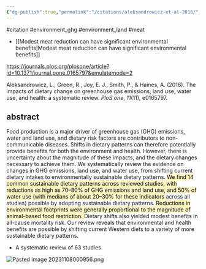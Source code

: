 ```yaml
---
{"dg-publish":true,"permalink":"/citations/aleksandrowicz-et-al-2016/","created":"2024-03-22T08:50:17.000+00:00","updated":"2025-10-23T10:08:14.460+01:00"}
---
```


#citation #environment_ghg #environment_land  #meat 

- [[Modest meat reduction can have significant environmental benefits\|Modest meat reduction can have significant environmental benefits]]

https://journals.plos.org/plosone/article?id=10.1371/journal.pone.0165797&emulatemode=2

Aleksandrowicz, L., Green, R., Joy, E. J., Smith, P., & Haines, A. (2016). The impacts of dietary change on greenhouse gas emissions, land use, water use, and health: a systematic review. _PloS one_, _11_(11), e0165797.
## abstract
Food production is a major driver of greenhouse gas (GHG) emissions, water and land use, and dietary risk factors are contributors to non-communicable diseases. Shifts in dietary patterns can therefore potentially provide benefits for both the environment and health. However, there is uncertainty about the magnitude of these impacts, and the dietary changes necessary to achieve them. We systematically review the evidence on changes in GHG emissions, land use, and water use, from shifting current dietary intakes to environmentally sustainable dietary patterns. <mark style="background: #FFF3A3A6;">We find 14 common sustainable dietary patterns across reviewed studies, with reductions as high as 70–80% of GHG emissions and land use, and 50% of water use (with medians of about 20–30% for these indicators </mark>across all studies) possible by adopting sustainable dietary patterns. <mark style="background: #FFF3A3A6;">Reductions in environmental footprints were generally proportional to the magnitude of animal-based food restriction. </mark>Dietary shifts also yielded modest benefits in all-cause mortality risk. Our review reveals that environmental and health benefits are possible by shifting current Western diets to a variety of more sustainable dietary patterns.

- A systematic review of 63 studies

![Pasted image 20231108000956.png](/img/user/Citations/Pasted%20image%2020231108000956.png)